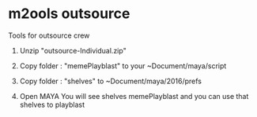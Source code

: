 # m2ools outsource
Tools for outsource crew

1. Unzip "outsource-Individual.zip"

2. Copy folder : "memePlayblast" to your ~Document/maya/script

3. Copy folder : "shelves" to ~Document/maya/2016/prefs

4. Open MAYA You will see shelves memePlayblast and you can use that shelves to playblast 
